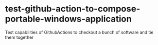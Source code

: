 # test-github-action-to-compose-portable-windows-application
Test capabilities of GithubActions to checkout a bunch of software and tie them together
